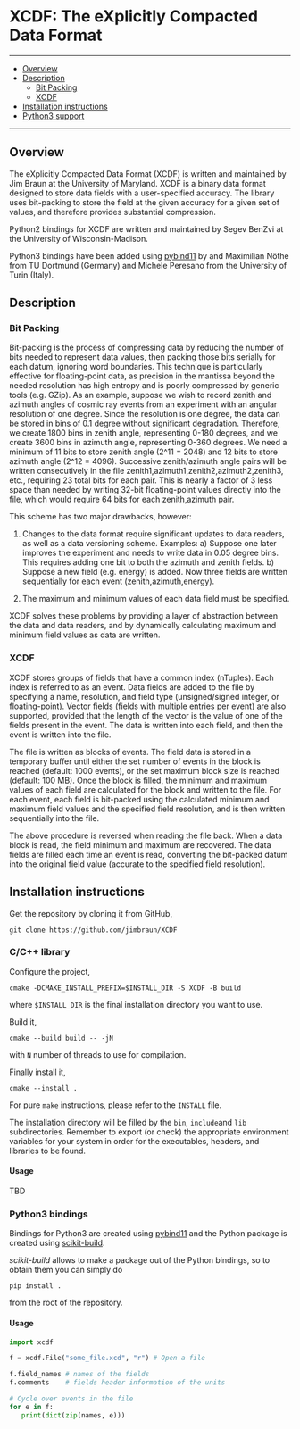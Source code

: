 # XCDF: The eXplicitly Compacted Data Format
--------------------------------------------------------------------------------

- [Overview](#Overview)
- [Description](#Description)
  - [Bit Packing](#Bit-Packing)
  - [XCDF](#XCDF)
- [Installation instructions](#Installation-instructions)
- [Python3 support](#Python3-support)

--------------------------------------------------------------------------------

## Overview

  The eXplicitly Compacted Data Format (XCDF) is written and maintained by Jim
  Braun at the University of Maryland.  XCDF is a binary data format designed
  to store data fields with a user-specified accuracy.  The library uses
  bit-packing to store the field at the given accuracy for a given set of
  values, and therefore provides substantial compression.

  Python2 bindings for XCDF are written and maintained by Segev BenZvi at the
  University of Wisconsin-Madison.

  Python3 bindings have been added using [pybind11](https://pybind11.readthedocs.io/en/stable/) by and Maximilian Nöthe from TU Dortmund (Germany) and Michele Peresano from the University of Turin (Italy).

## Description

### Bit Packing

Bit-packing is the process of compressing data by reducing the number of bits
needed to represent data values, then packing those bits serially for each
datum, ignoring word boundaries. This technique is particularly effective for
floating-point data, as precision in the mantissa beyond the needed
resolution has high entropy and is poorly compressed by generic tools (e.g.
GZip). As an example, suppose we wish to record zenith and azimuth angles of
cosmic ray events from an experiment with an angular resolution of one
degree. Since the resolution is one degree, the data can be stored in bins of
0.1 degree without significant degradation. Therefore, we create 1800 bins in
zenith angle, representing 0-180 degrees, and we create 3600 bins in azimuth
angle, representing 0-360 degrees. We need a minimum of 11 bits to store
zenith angle (2^11 = 2048) and 12 bits to store azimuth angle (2^12 = 4096).
Successive zenith/azimuth angle pairs will be written consecutively in the
file zenith1,azimuth1,zenith2,azimuth2,zenith3, etc., requiring 23 total bits
for each pair. This is nearly a factor of 3 less space than needed by writing
32-bit floating-point values directly into the file, which would require 64
bits for each zenith,azimuth pair.

This scheme has two major drawbacks, however:

1. Changes to the data format require significant updates to data readers, as
    well as a data versioning scheme. Examples:
  a) Suppose one later improves the experiment and needs to write data in
      0.05 degree bins. This requires adding one bit to both the azimuth and
      zenith fields.
  b) Suppose a new field (e.g. energy) is added. Now three fields are written
      sequentially for each event (zenith,azimuth,energy).

2. The maximum and minimum values of each data field must be specified.

XCDF solves these problems by providing a layer of abstraction between the
data and data readers, and by dynamically calculating maximum and minimum
field values as data are written.

### XCDF

XCDF stores groups of fields that have a common index (nTuples). Each index
is referred to as an event. Data fields are added to the file by specifying a
name, resolution, and field type (unsigned/signed integer, or
floating-point). Vector fields (fields with multiple entries per event) are
also supported, provided that the length of the vector is the value of one of
the fields present in the event. The data is written into each field, and
then the event is written into the file.

The file is written as blocks of events. The field data is stored in a
temporary buffer until either the set number of events in the block is
reached (default: 1000 events), or the set maximum block size is reached
(default: 100 MB). Once the block is filled, the minimum and maximum values
of each field are calculated for the block and written to the file. For each
event, each field is bit-packed using the calculated minimum and maximum
field values and the specified field resolution, and is then written
sequentially into the file.

The above procedure is reversed when reading the file back. When a data block
is read, the field minimum and maximum are recovered. The data fields are
filled each time an event is read, converting the bit-packed datum into the
original field value (accurate to the specified field resolution).

## Installation instructions

Get the repository by cloning it from GitHub,

``git clone https://github.com/jimbraun/XCDF``

### C/C++ library

Configure the project,

``cmake -DCMAKE_INSTALL_PREFIX=$INSTALL_DIR -S XCDF -B build``

where ``$INSTALL_DIR`` is the final installation directory you want to use.

Build it,

``cmake --build build -- -jN``

with ``N`` number of threads to use for compilation.

Finally install it,

``cmake --install .``

For pure ``make`` instructions, please refer to the ``INSTALL`` file.

The installation directory will be filled by the ``bin``, ``include``and ``lib`` subdirectories.
Remember to export (or check) the appropriate environment variables for your system
in order for the executables, headers, and libraries to be found.

#### Usage

TBD

### Python3 bindings

Bindings for Python3 are created using [pybind11](https://pybind11.readthedocs.io/en/stable/)
and the Python package is created using [scikit-build](https://scikit-build.readthedocs.io/en/latest/index.html).

*scikit-build* allows to make a package out of the Python bindings,
so to obtain them you can simply do

``pip install .``

from the root of the repository.

#### Usage

```python
import xcdf

f = xcdf.File("some_file.xcd", "r") # Open a file

f.field_names # names of the fields
f.comments    # fields header information of the units

# Cycle over events in the file
for e in f:
   print(dict(zip(names, e)))
```